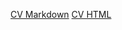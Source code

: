 [CV Markdown](https://laperson.github.io/rsschool-cv/cv)
[CV HTML](https://laperson.github.io/rsschool-cv)